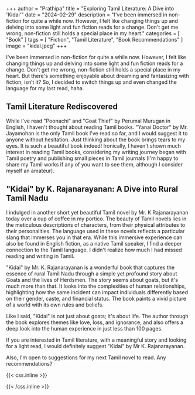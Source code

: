 +++
author = "Prathipa"
title = "Exploring Tamil Literature: A Dive into 'Kidai'"
date = "2024-02-29"
description = "I've been immersed in non-fiction for quite a while now. However, I felt like changing things up and delving into some light and fun fiction reads for a change. Don't get me wrong, non-fiction still holds a special place in my heart."
categories = [
    "Book"
]
tags = [
    "Fiction", "Tamil Literature", "Book Recommendations"
]
image = "kidai.jpeg"
+++

I've been immersed in non-fiction for quite a while now. However, I felt like changing things up and delving into some light and fun fiction reads for a change. Don't get me wrong, non-fiction still holds a special place in my heart. But there's something enjoyable about dreaming and fantasizing with fiction, isn’t it? So, I decided to switch things up and even changed the language for my last read, haha.

## Tamil Literature Rediscovered

While I've read "Poonachi" and "Goat Thief" by Perumal Murugan in English, I haven't thought about reading Tamil books. "Yanai Doctor" by Mr. Jayamohan is the only Tamil book I've read so far, and I would suggest it to anyone without hesitation. Just thinking about the book brings tears to my eyes. It is such a beautiful book indeed! Ironically, I haven't shown much interest in reading Tamil books, considering my writing journey began with Tamil poetry and publishing small pieces in Tamil journals (I'm happy to share my Tamil works if any of you want to see them, although I consider myself an amateur).

## "Kidai" by K. Rajanarayanan: A Dive into Rural Tamil Nadu

I indulged in another short yet beautiful Tamil novel by Mr. K Rajanarayanan today over a cup of coffee in my portico. The beauty of Tamil novels lies in the meticulous descriptions of characters, from their physical attributes to their personalities. The language used in these novels reflects a particular slang that immerses you in that era. While this immersive experience can also be found in English fiction, as a native Tamil speaker, I find a deeper connection to the Tamil language. I didn't realize how much I had missed reading and writing in Tamil.

"Kidai" by Mr. K. Rajanarayanan is a wonderful book that captures the essence of rural Tamil Nadu through a simple yet profound story about Goats and the lives of Herdsmen. The story seems about goats, but it's much more than that. It looks into the complexities of human relationships, highlighting how the same incident can impact individuals differently based on their gender, caste, and financial status. The book paints a vivid picture of a world with its own rules and beliefs.

Like I said, "Kidai" is not just about goats; it's about life. The author through the book explores themes like love, loss, and ignorance, and also offers a deep look into the human experience in just less than 100 pages.

If you are interested in Tamil literature, with a meaningful story and looking for a light read, I would definitely suggest "Kidai" by Mr K. Rajanarayanan.

Also, I'm open to suggestions for my next Tamil novel to read. Any recommendations?


{{< css.inline >}}
<style>
.canon { background: white; width: 100%; height: auto; }
</style>
{{< /css.inline >}}
